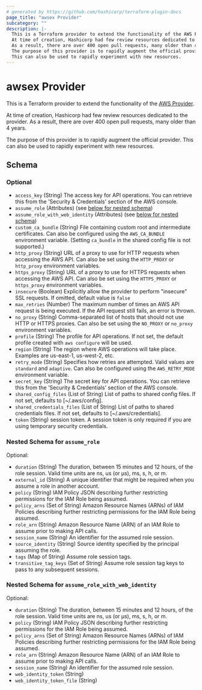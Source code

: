 ```yaml
---
# generated by https://github.com/hashicorp/terraform-plugin-docs
page_title: "awsex Provider"
subcategory: ""
description: |-
  This is a Terraform provider to extend the functionality of the AWS Provider https://registry.terraform.io/providers/hashicorp/aws/latest/docs.
  At time of creation, Hashicorp had few review resources dedicated to the provider.
  As a result, there are over 400 open pull requests, many older than 4 years.
  The purpose of this provider is to rapidly augment the official provider.
  This can also be used to rapidly experiment with new resources.
---
```


# awsex Provider

This is a Terraform provider to extend the functionality of the [AWS Provider](https://registry.terraform.io/providers/hashicorp/aws/latest/docs).

At time of creation, Hashicorp had few review resources dedicated to the provider.
As a result, there are over 400 open pull requests, many older than 4 years.

The purpose of this provider is to rapidly augment the official provider.
This can also be used to rapidly experiment with new resources.



<!-- schema generated by tfplugindocs -->
## Schema

### Optional

- `access_key` (String) The access key for API operations. You can retrieve this
from the 'Security & Credentials' section of the AWS console.
- `assume_role` (Attributes) (see [below for nested schema](#nestedatt--assume_role))
- `assume_role_with_web_identity` (Attributes) (see [below for nested schema](#nestedatt--assume_role_with_web_identity))
- `custom_ca_bundle` (String) File containing custom root and intermediate certificates. Can also be configured using the `AWS_CA_BUNDLE` environment variable. (Setting `ca_bundle` in the shared config file is not supported.)
- `http_proxy` (String) URL of a proxy to use for HTTP requests when accessing the AWS API. Can also be set using the `HTTP_PROXY` or `http_proxy` environment variables.
- `https_proxy` (String) URL of a proxy to use for HTTPS requests when accessing the AWS API. Can also be set using the `HTTPS_PROXY` or `https_proxy` environment variables.
- `insecure` (Boolean) Explicitly allow the provider to perform "insecure" SSL requests. If omitted, default value is `false`
- `max_retries` (Number) The maximum number of times an AWS API request is
being executed. If the API request still fails, an error is
thrown.
- `no_proxy` (String) Comma-separated list of hosts that should not use HTTP or HTTPS proxies. Can also be set using the `NO_PROXY` or `no_proxy` environment variables.
- `profile` (String) The profile for API operations. If not set, the default profile
created with `aws configure` will be used.
- `region` (String) The region where AWS operations will take place. Examples
are us-east-1, us-west-2, etc.
- `retry_mode` (String) Specifies how retries are attempted. Valid values are `standard` and `adaptive`. Can also be configured using the `AWS_RETRY_MODE` environment variable.
- `secret_key` (String) The secret key for API operations. You can retrieve this
from the 'Security & Credentials' section of the AWS console.
- `shared_config_files` (List of String) List of paths to shared config files. If not set, defaults to [~/.aws/config].
- `shared_credentials_files` (List of String) List of paths to shared credentials files. If not set, defaults to [~/.aws/credentials].
- `token` (String) session token. A session token is only required if you are
using temporary security credentials.

<a id="nestedatt--assume_role"></a>
### Nested Schema for `assume_role`

Optional:

- `duration` (String) The duration, between 15 minutes and 12 hours, of the role session. Valid time units are ns, us (or µs), ms, s, h, or m.
- `external_id` (String) A unique identifier that might be required when you assume a role in another account.
- `policy` (String) IAM Policy JSON describing further restricting permissions for the IAM Role being assumed.
- `policy_arns` (Set of String) Amazon Resource Names (ARNs) of IAM Policies describing further restricting permissions for the IAM Role being assumed.
- `role_arn` (String) Amazon Resource Name (ARN) of an IAM Role to assume prior to making API calls.
- `session_name` (String) An identifier for the assumed role session.
- `source_identity` (String) Source identity specified by the principal assuming the role.
- `tags` (Map of String) Assume role session tags.
- `transitive_tag_keys` (Set of String) Assume role session tag keys to pass to any subsequent sessions.


<a id="nestedatt--assume_role_with_web_identity"></a>
### Nested Schema for `assume_role_with_web_identity`

Optional:

- `duration` (String) The duration, between 15 minutes and 12 hours, of the role session. Valid time units are ns, us (or µs), ms, s, h, or m.
- `policy` (String) IAM Policy JSON describing further restricting permissions for the IAM Role being assumed.
- `policy_arns` (Set of String) Amazon Resource Names (ARNs) of IAM Policies describing further restricting permissions for the IAM Role being assumed.
- `role_arn` (String) Amazon Resource Name (ARN) of an IAM Role to assume prior to making API calls.
- `session_name` (String) An identifier for the assumed role session.
- `web_identity_token` (String)
- `web_identity_token_file` (String)
